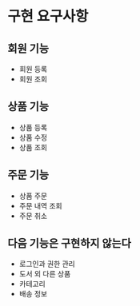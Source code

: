 # 구현 요구사항

## 회원 기능
* 회원 등록
* 회원 조회

## 상품 기능
* 상품 등록
* 상품 수정
* 상품 조회

## 주문 기능
* 상품 주문
* 주문 내역 조회
* 주문 취소

## 다음 기능은 구현하지 않는다
* 로그인과 권한 관리 
* 도서 외 다른 상품
* 카테고리
* 배송 정보